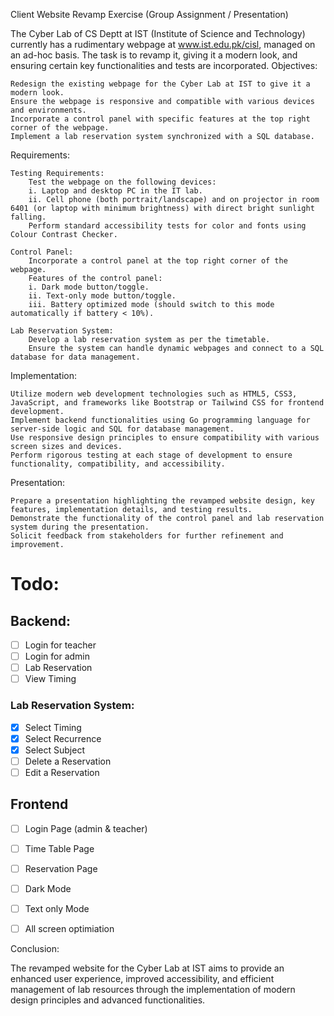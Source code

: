 Client Website Revamp Exercise (Group Assignment / Presentation)

The Cyber Lab of CS Deptt at IST (Institute of Science and Technology) currently has a rudimentary webpage at www.ist.edu.pk/cisl, managed on an ad-hoc basis. The task is to revamp it, giving it a modern look, and ensuring certain key functionalities and tests are incorporated.
Objectives:

    Redesign the existing webpage for the Cyber Lab at IST to give it a modern look.
    Ensure the webpage is responsive and compatible with various devices and environments.
    Incorporate a control panel with specific features at the top right corner of the webpage.
    Implement a lab reservation system synchronized with a SQL database.

Requirements:

    Testing Requirements:
        Test the webpage on the following devices:
        i. Laptop and desktop PC in the IT lab.
        ii. Cell phone (both portrait/landscape) and on projector in room 6401 (or laptop with minimum brightness) with direct bright sunlight falling.
        Perform standard accessibility tests for color and fonts using Colour Contrast Checker.

    Control Panel:
        Incorporate a control panel at the top right corner of the webpage.
        Features of the control panel:
        i. Dark mode button/toggle.
        ii. Text-only mode button/toggle.
        iii. Battery optimized mode (should switch to this mode automatically if battery < 10%).

    Lab Reservation System:
        Develop a lab reservation system as per the timetable.
        Ensure the system can handle dynamic webpages and connect to a SQL database for data management.

Implementation:

    Utilize modern web development technologies such as HTML5, CSS3, JavaScript, and frameworks like Bootstrap or Tailwind CSS for frontend development.
    Implement backend functionalities using Go programming language for server-side logic and SQL for database management.
    Use responsive design principles to ensure compatibility with various screen sizes and devices.
    Perform rigorous testing at each stage of development to ensure functionality, compatibility, and accessibility.

Presentation:

    Prepare a presentation highlighting the revamped website design, key features, implementation details, and testing results.
    Demonstrate the functionality of the control panel and lab reservation system during the presentation.
    Solicit feedback from stakeholders for further refinement and improvement.
# Todo:
## Backend:
- [ ] Login for teacher 
- [ ] Login for admin 
- [ ] Lab Reservation 
- [ ] View Timing 

### Lab Reservation System:
- [x] Select Timing 
- [x] Select Recurrence 
- [x] Select Subject 
- [ ] Delete a Reservation 
- [ ] Edit a Reservation 

## Frontend
- [ ] Login Page (admin & teacher) 
- [ ] Time Table Page 
- [ ] Reservation Page 
- [ ] Dark Mode 
- [ ] Text only Mode 
- [ ] All screen optimiation 


Conclusion:

The revamped website for the Cyber Lab at IST aims to provide an enhanced user experience, improved accessibility, and efficient management of lab resources through the implementation of modern design principles and advanced functionalities.
